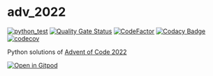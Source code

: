 # adv_2022

[![python_test](https://github.com/vil02/adv_2022/actions/workflows/python_test.yml/badge.svg)](https://github.com/vil02/adv_2022/actions/workflows/python_test.yml)
[![Quality Gate Status](https://sonarcloud.io/api/project_badges/measure?project=vil02_adv_2022&metric=alert_status)](https://sonarcloud.io/summary/new_code?id=vil02_adv_2022)
[![CodeFactor](https://www.codefactor.io/repository/github/vil02/adv_2022/badge)](https://www.codefactor.io/repository/github/vil02/adv_2022)
[![Codacy Badge](https://app.codacy.com/project/badge/Grade/aaded8377c6d4230ab93f8bc44e8978c)](https://app.codacy.com/gh/vil02/adv_2022/dashboard?utm_source=gh&utm_medium=referral&utm_content=&utm_campaign=Badge_grade)
[![codecov](https://codecov.io/gh/vil02/adv_2022/branch/master/graph/badge.svg?token=LC7SJ73ENG)](https://codecov.io/gh/vil02/adv_2022)

Python solutions of [Advent of Code 2022](https://adventofcode.com/2022)

[![Open in Gitpod](https://gitpod.io/button/open-in-gitpod.svg)](https://gitpod.io/#https://github.com/vil02/adv_2022)

